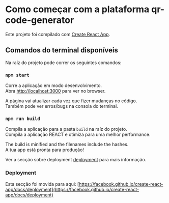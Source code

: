# Como começar com a plataforma qr-code-generator

Este projeto foi compilado com [Create React App](https://github.com/facebook/create-react-app).

## Comandos do terminal disponíveis

Na raíz do projeto pode correr os seguintes comandos:

### `npm start`

Corre a aplicação em modo desenvolvimento.\
Abra [http://localhost:3000](http://localhost:3000) para ver no browser.

A página vai atualizar cada vez que fizer mudanças no código.\
Também pode ver erros/bugs na consola do terminal.

### `npm run build`

Compila a aplicação para a pasta `build` na raíz do projeto.\
Compila a aplicação REACT e otimiza para uma melhor performance.

The build is minified and the filenames include the hashes.\
A tua app está pronta para produção!

Ver a secção sobre deployment [deployment](https://facebook.github.io/create-react-app/docs/deployment) para mais informação.

### Deployment

Esta secção foi movida para aqui: [https://facebook.github.io/create-react-app/docs/deployment](https://facebook.github.io/create-react-app/docs/deployment)
